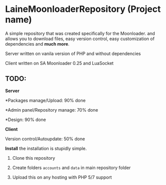LaineMoonloaderRepository (Project name)
=======
A simple repository that was created specifically for the Moonloader. and allows you to download files, easy version control, easy customization of dependencies and **much more**.

Server written on vanila version of PHP and without dependencies

Client written on SA Moonloader 0.25 and LuaSocket
## TODO:
**Server**

*Packages manage/Upload: 90% done

*Admin panel/Repository manage: 70% done

*Design: 90% done


**Client**

Version control/Autoupdate: 50% done

**Install**
the installation is stupidly simple.

1. Clone this repository

2. Create folders ``accounts`` and ``data`` in main repository folder

3. Upload this on any hosting with PHP 5/7 support

